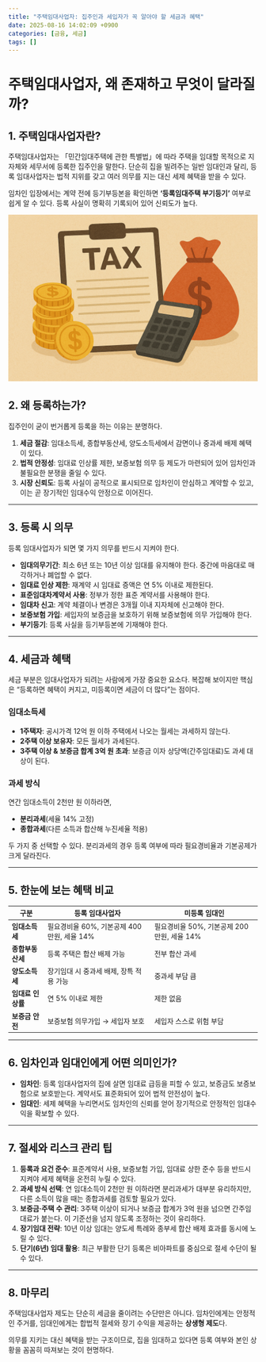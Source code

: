 ```yaml
---
title: "주택임대사업자: 집주인과 세입자가 꼭 알아야 할 세금과 혜택"
date: 2025-08-16 14:02:09 +0900
categories: [금융, 세금]
tags: []
---
```


# 주택임대사업자, 왜 존재하고 무엇이 달라질까?

## 1. 주택임대사업자란?

주택임대사업자는 「민간임대주택에 관한 특별법」에 따라 주택을 임대할 목적으로 지자체와 세무서에 등록한 집주인을 말한다. 단순히 집을 빌려주는 일반 임대인과 달리, 등록 임대사업자는 법적 지위를 갖고 여러 의무를 지는 대신 세제 혜택을 받을 수 있다.

임차인 입장에서는 계약 전에 등기부등본을 확인하면 **‘등록임대주택 부기등기’** 여부로 쉽게 알 수 있다. 등록 사실이 명확히 기록되어 있어 신뢰도가 높다.

![세금](assets/img/normal/tax.png)

## 2. 왜 등록하는가?

집주인이 굳이 번거롭게 등록을 하는 이유는 분명하다.

1. **세금 절감**: 임대소득세, 종합부동산세, 양도소득세에서 감면이나 중과세 배제 혜택이 있다.
2. **법적 안정성**: 임대료 인상률 제한, 보증보험 의무 등 제도가 마련되어 있어 임차인과 불필요한 분쟁을 줄일 수 있다.
3. **시장 신뢰도**: 등록 사실이 공적으로 표시되므로 임차인이 안심하고 계약할 수 있고, 이는 곧 장기적인 임대수익 안정으로 이어진다.

---

## 3. 등록 시 의무

등록 임대사업자가 되면 몇 가지 의무를 반드시 지켜야 한다.

* **임대의무기간**: 최소 6년 또는 10년 이상 임대를 유지해야 한다. 중간에 마음대로 매각하거나 폐업할 수 없다.
* **임대료 인상 제한**: 재계약 시 임대료 증액은 연 5% 이내로 제한된다.
* **표준임대차계약서 사용**: 정부가 정한 표준 계약서를 사용해야 한다.
* **임대차 신고**: 계약 체결이나 변경은 3개월 이내 지자체에 신고해야 한다.
* **보증보험 가입**: 세입자의 보증금을 보호하기 위해 보증보험에 의무 가입해야 한다.
* **부기등기**: 등록 사실을 등기부등본에 기재해야 한다.

---

## 4. 세금과 혜택

세금 부분은 임대사업자가 되려는 사람에게 가장 중요한 요소다. 복잡해 보이지만 핵심은 “등록하면 혜택이 커지고, 미등록이면 세금이 더 많다”는 점이다.

### 임대소득세

* **1주택자**: 공시가격 12억 원 이하 주택에서 나오는 월세는 과세하지 않는다.
* **2주택 이상 보유자**: 모든 월세가 과세된다.
* **3주택 이상 & 보증금 합계 3억 원 초과**: 보증금 이자 상당액(간주임대료)도 과세 대상이 된다.

### 과세 방식

연간 임대소득이 2천만 원 이하라면,

* **분리과세**(세율 14% 고정)
* **종합과세**(다른 소득과 합산해 누진세율 적용)

두 가지 중 선택할 수 있다. 분리과세의 경우 등록 여부에 따라 필요경비율과 기본공제가 크게 달라진다.

---

## 5. 한눈에 보는 혜택 비교

| 구분          | 등록 임대사업자                      | 미등록 임대인                       |
| ----------- | ----------------------------- | ----------------------------- |
| **임대소득세**   | 필요경비율 60%, 기본공제 400만원, 세율 14% | 필요경비율 50%, 기본공제 200만원, 세율 14% |
| **종합부동산세**  | 등록 주택은 합산 배제 가능               | 전부 합산 과세                      |
| **양도소득세**   | 장기임대 시 중과세 배제, 장특 적용 가능       | 중과세 부담 큼                      |
| **임대료 인상률** | 연 5% 이내로 제한                   | 제한 없음                         |
| **보증금 안전**  | 보증보험 의무가입 → 세입자 보호            | 세입자 스스로 위험 부담                 |

---

## 6. 임차인과 임대인에게 어떤 의미인가?

* **임차인**: 등록 임대사업자의 집에 살면 임대료 급등을 피할 수 있고, 보증금도 보증보험으로 보호받는다. 계약서도 표준화되어 있어 법적 안전성이 높다.
* **임대인**: 세제 혜택을 누리면서도 임차인의 신뢰를 얻어 장기적으로 안정적인 임대수익을 확보할 수 있다.

---

## 7. 절세와 리스크 관리 팁

1. **등록과 요건 준수**: 표준계약서 사용, 보증보험 가입, 임대료 상한 준수 등을 반드시 지켜야 세제 혜택을 온전히 누릴 수 있다.
2. **과세 방식 선택**: 연 임대소득이 2천만 원 이하라면 분리과세가 대부분 유리하지만, 다른 소득이 많을 때는 종합과세를 검토할 필요가 있다.
3. **보증금·주택 수 관리**: 3주택 이상이 되거나 보증금 합계가 3억 원을 넘으면 간주임대료가 붙는다. 이 기준선을 넘지 않도록 조정하는 것이 유리하다.
4. **장기임대 전략**: 10년 이상 임대는 양도세 특례와 종부세 합산 배제 효과를 동시에 노릴 수 있다.
5. **단기(6년) 임대 활용**: 최근 부활한 단기 등록은 비아파트를 중심으로 절세 수단이 될 수 있다.

---

## 8. 마무리

주택임대사업자 제도는 단순히 세금을 줄이려는 수단만은 아니다. 임차인에게는 안정적인 주거를, 임대인에게는 합법적 절세와 장기 수익을 제공하는 **상생형 제도**다.

의무를 지키는 대신 혜택을 받는 구조이므로, 집을 임대하고 있다면 등록 여부와 본인 상황을 꼼꼼히 따져보는 것이 현명하다.
